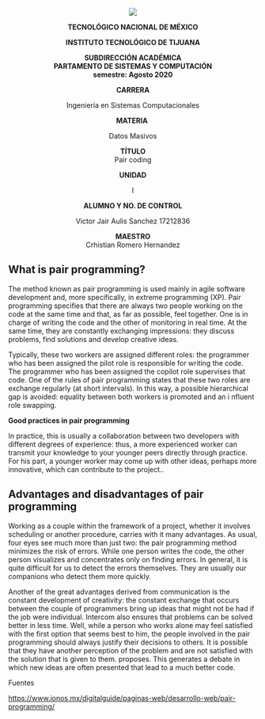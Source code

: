 <div align="center">

![](https://lh3.googleusercontent.com/-IEsfrMJgfZWcgQvijziLP4VCtbFd52tA7nN7aWssI-npcdgVJNj0m6XZAo2Izq7Tn0MbaEorcLYJd-h9S6PyrPj_eXV-EKdfjdfxD6Ziv_EgPgFoWO3G1f9peWAjoNALhfjtd9e)

**TECNOLÓGICO NACIONAL DE MÉXICO**

**INSTITUTO TECNOLÓGICO DE TIJUANA**

**SUBDIRECCIÓN ACADÉMICA** \
**PARTAMENTO DE SISTEMAS Y COMPUTACIÓN**\
**semestre: Agosto 2020**

**CARRERA**

Ingeniería en Sistemas Computacionales

**MATERIA** 

Datos Masivos

**TÍTULO**\
Pair coding

**UNIDAD**

I

**ALUMNO Y NO. DE CONTROL**

Victor Jair Aulis Sanchez 17212836

**MAESTRO**\
Crhistian Romero Hernandez

</div>

What is pair programming?
----------------------------

The method known as pair programming is used mainly in agile software development and, more specifically, in
extreme programming (XP). Pair programming specifies that there are always two people working on the code at the same time and that, as far as possible,
feel together. One is in charge of writing the code and the other of monitoring in real time. At the same time, they are constantly exchanging impressions:
they discuss problems, find solutions and develop creative ideas.

Typically, these two workers are assigned different roles: the programmer who has been assigned the pilot role is responsible for writing the code.
The programmer who has been assigned the copilot role supervises that code. One of the rules of pair programming states that these two roles are
exchange regularly (at short intervals). In this way, a possible hierarchical gap is avoided: equality between both workers is promoted and an i
nfluent role swapping.

**Good practices in pair programming**

In practice, this is usually a collaboration between two developers with different degrees of experience: thus, a more experienced worker can transmit
your knowledge to your younger peers directly through practice. For his part, a younger worker may come up with other ideas,
perhaps more innovative, which can contribute to the project..

Advantages and disadvantages of pair programming
---------------------------------------------------

Working as a couple within the framework of a project, whether it involves scheduling or another procedure, carries with it many advantages. As usual,
four eyes see much more than just two: the pair programming method minimizes the risk of errors. While one person writes the code, the other person
visualizes and concentrates only on finding errors. In general, it is quite difficult for us to detect the errors themselves. They are usually our companions
who detect them more quickly.

Another of the great advantages derived from communication is the constant development of creativity: the constant exchange that occurs between the couple of
programmers bring up ideas that might not be had if the job were individual. Intercom also ensures that problems can be solved
better in less time. Well, while a person who works alone may feel satisfied with the first option that seems best to him, the people involved in the pair
programming should always justify their decisions to others. It is possible that they have another perception of the problem and are not satisfied with the solution that is given to them.
proposes. This generates a debate in which new ideas are often presented that lead to a much better code.

Fuentes

https://www.ionos.mx/digitalguide/paginas-web/desarrollo-web/pair-programming/


